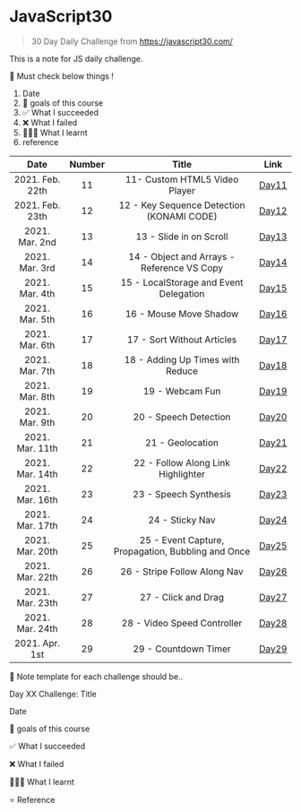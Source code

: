 # JavaScript30

> 30 Day Daily Challenge from https://javascript30.com/

This is a note for JS daily challenge.

🍏 Must check below things !

1. Date
2. 💙 goals of this course
3. ✅ What I succeeded
4. ❌ What I failed
5. 👩🏻‍💻 What I learnt
6. reference

|      Date       | Number |                       Title                        |             Link             |
| :-------------: | :----: | :------------------------------------------------: | :--------------------------: |
| 2021. Feb. 22th |   11   |           11- Custom HTML5 Video Player            | [Day11](chapter11/README.md) |
| 2021. Feb. 23th |   12   |     12 - Key Sequence Detection (KONAMI CODE)      | [Day12](chapter12/README.md) |
| 2021. Mar. 2nd  |   13   |              13 - Slide in on Scroll               | [Day13](chapter13/README.md) |
| 2021. Mar. 3rd  |   14   |     14 - Object and Arrays - Reference VS Copy     | [Day14](chapter14/README.md) |
| 2021. Mar. 4th  |   15   |       15 - LocalStorage and Event Delegation       | [Day15](chapter15/README.md) |
| 2021. Mar. 5th  |   16   |               16 - Mouse Move Shadow               | [Day16](chapter16/README.md) |
| 2021. Mar. 6th  |   17   |             17 - Sort Without Articles             | [Day17](chapter17/README.md) |
| 2021. Mar. 7th  |   18   |          18 - Adding Up Times with Reduce          | [Day18](chapter18/README.md) |
| 2021. Mar. 8th  |   19   |                  19 - Webcam Fun                   | [Day19](chapter19/README.md) |
| 2021. Mar. 9th  |   20   |               20 - Speech Detection                | [Day20](chapter20/README.md) |
| 2021. Mar. 11th |   21   |                  21 - Geolocation                  | [Day21](chapter21/README.md) |
| 2021. Mar. 14th |   22   |         22 - Follow Along Link Highlighter         | [Day22](chapter22/README.md) |
| 2021. Mar. 16th |   23   |               23 - Speech Synthesis                | [Day23](chapter23/README.md) |
| 2021. Mar. 17th |   24   |                  24 - Sticky Nav                   | [Day24](chapter24/README.md) |
| 2021. Mar. 20th |   25   | 25 - Event Capture, Propagation, Bubbling and Once | [Day25](chapter25/README.md) |
| 2021. Mar. 22th |   26   |            26 - Stripe Follow Along Nav            | [Day26](chapter26/README.md) |
| 2021. Mar. 23th |   27   |                27 - Click and Drag                 | [Day27](chapter27/README.md) |
| 2021. Mar. 24th |   28   |            28 - Video Speed Controller             | [Day28](chapter28/README.md) |
| 2021. Apr. 1st  |   29   |                29 - Countdown Timer                | [Day29](chapter29/README.md) |

📝 Note template for each challenge should be..

Day XX Challenge: Title

Date

💙 goals of this course

✅ What I succeeded

❌ What I failed

👩🏻‍💻 What I learnt

⭐️ Reference
